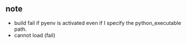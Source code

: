 ## note
- build fail if pyenv is activated even if I specify the python_executable path.
- cannot load (fail)
